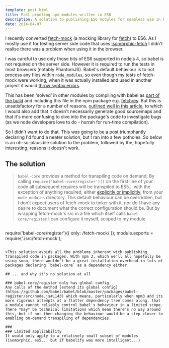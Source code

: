 ```yaml
---
template: post.html
title: Past-proofing npm modules written in ES6
description: A solution to publishing ES6 modules for seamless use in ES5 environments
date: 2014-04-07
---
```

I recently converted [fetch-mock](https://www.npmjs.com/package/fetch-mock) (a mocking library for [fetch](https://github.com/whatwg/fetch)) to ES6. As I mostly use it for testing server side code that uses [isomorphic-fetch](https://www.npmjs.com/package/isomorphic-fetch) I didn't realise there was a problem when using it in the browser.

I was careful to use only those bits of ES6 supported in nodejs 4, so babel is not required on the server side. However it is required to run the tests in most browsers (notably PhantomJS). Babel's default behaviour is to not process any files within `node_modules`, so even though my tests of fetch-mock were working, when it was actually installed and used in another project it would [throw syntax errors](https://github.com/wheresrhys/fetch-mock/issues/21).

This has been 'solved' in other modules by compiling with babel as [part of the build](http://www.hammerlab.org/2015/07/09/bundling-and-distributing-complex-es6-libraries-in-an-es5-world/) and including this file in the npm package e.g. [fetchres](https://www.npmjs.com/package/fetchres). But this
is unsatisfactory for a number of reasons, [outlined well in this article](https://mattandre.ws/2015/07/writing-npm-modules-es6-run-es5/), to which I would also add that it doesn't necessarily generate good sourcemaps and that it's more confusing to dive into the package's code to investigate bugs (as we node developers love to do - hurrah for run-time compilation).

So I didn't want to do that. This *was* going to be a post triumphantly declaring I'd found a neater solution, but I ran into a few potholes. So below is an oh-so-plausible solution to the problem, followed by the, hopefully interesting, reasons it doesn't work.

## The solution

>`babel-core` provides a method for transpiling code on demand; By calling `require('babel-core/register')()` on the first line of your code all subsequent requires will be transpiled to ES5... with the exception of anything required, either [explicitly or implicitly](https://nodejs.org/api/modules.html#modules_loading_from_node_modules_folders), from your `node_modules` directory. This default behaviour can be overridden, but I don't expect users of fetch-mock to tinker with it, nor do I have any desire to document what the correct configuration should be. But by wrapping fetch-mock's src in a file which itself calls `babel-core/register` I can configure it myself, scoped to my module

>```
require('babel-core/register')({
    only: /fetch-mock/
});
module.exports = require('./src/fetch-mock');
```

>This solution avoids all the problems inherent with publishing transpiled code in packages. With npm 3, which we'll all hopefully be using soon, there wouldn't be a great installation overhead in lots of packages declaring `babel-core` as a dependency either. 

## ... and why it's no solution at all

### babel-core/register only has global config
Any calls of the method [extend its global config](https://github.com/babel/babel/blob/master/packages/babel-register/src/node.js#L143) which means, particularly when npm3 and its more rigorous attempts at a flatter dependency tree comes along, that a module cannot reliably control babel's behaviour in a limited scope. There *may* be technical limitations which mean there's no way around this, but if not then changing the behaviour would be a step closer to emabling on-demand transpiling of dependencies.

### 
### Limited applicability
It would only apply to a relatively small subset of modules (isomorphic, es5... but if babelify was more intelligent...)


